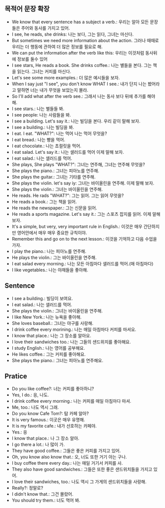 ## 목적어 문장 확장
- We know that every sentence has a subject a verb.: 우리는 알아 모든 문장들은 주어와 동사를 가지고 있어.
- I see, he reads, she drinks: 나는 보다, 그는 읽다, 그녀는 마신다.
- But sometimes we need more information about the action. 그러나 때때로 우리는 더 행동에 관하여 더 많은 정보를 필요로 해.
- We can put the information after the verb like this: 우리는 이것처럼 동사뒤에 정보를 둘수 있어
- I see stars, He reads a book. She drinks coffee.: 나는 별들을 본다. 그는 책을 읽는다. 그녀는 커피를 마신다.
- Let's see some more examples.: 더 많은 예시들을 보자.
- When I say just "I see", you don't know WHAT I see.: 내가 단지 나는 봤어라고 말하면 너는 내가 무엇을 보았는지 몰라.
- So I'll add what after the verb see.: 그래서 나는 동사 보다 뒤에 추가를 해야해.
- I see stars.: 나는 별들들 봐.
- I see people: 나는 사람들을 봐.
- I see a building. Let's say it.: 나는 빌딩을 본다. 우리 같이 말해 보자.
- I see a building.: 나는 빌딩을 봐.
- I eat. I eat. "WHAT?": 나는 먹어 나는 먹어 무엇을?
- I eat bread.: 나는 빵을 먹어.
- I eat chocolate.: 나는 쵸컬릿을 먹어.
- I eat salad. Let's say it.: 나는 샐러드를 먹어 이제 말해 보자.
- I eat salad.: 나는 샐러드를 먹어.
- She plays, She plays "WHAT?": 그녀는 연주해, 그녀는 연주해 무엇을?
- She plays the piano.: 그녀는 피아노를 연주해.
- She plays the guitar.: 그녀는 기타를 연주해.
- She plays the violin. let's say iy: 그녀는 바이올린을 연주해. 이제 말해 보자.
- She plays the violin.: 그녀는 바이올린을 연주해.
- He reads. He rads "WHAT?": 그는 읽어. 그는 읽어 무엇을?
- He reads a book.: 그는 책을 읽어.
- He reads the newspaper.: 그는 신문을 읽어.
- He reads a sports magazine. Let's say it.: 그는 스포츠 잡지를 읽어. 이제 말해 보자.
- It's a simple, but very, very important rule in English.: 이것은 매우 간단하지만 영어안에서 매우 매우 중요한 규칙이야.
- Remember this and go on to the next lesson.: 이것을 기억하고 다음 수업을 가자.
- I play the piano.: 나는 피아노를 연주해.
- He plays the violin.: 그는 바이올린을 연주해.
- I eat salad every morning.: 나는 모든 아침마다 샐러드를 먹어.(매 아침마다)
- I like vegetables.: 나는 야채들을 좋아해.


## Sentence
- I see a building.: 빌딩이 보여요.
- I eat salad.: 나는 샐러드를 먹어.
- She plays the violin.: 그녀는 바이올린을 연주해.
- I like New York.: 나는 뉴욕을 좋아해.
- She loves baseball.: 그녀는 야구를 사랑해.
- I drink coffee every morining.: 나는 매일 아침마다 커피를 마셔요.
- I know that place.: 나는 그 장소를 알아요.
- I love their sandwiches too.: 나는 그들의 샌드위치를 좋아해요.
- I study English.: 나는 영어를 공부해요.
- He likes coffee.: 그는 커피를 좋아해요.
- She plays the piano.: 그녀는 피아노를 연주해요.


## Pratice
- Do you like coffee?: 너는 커피를 좋아하니?
- Yes, I do.: 응, 나도.
- I drink coffee every morning.: 나는 커피를 매일 아침마다 마셔.
- Me, too.: 나도 역시 그래.
- Do you know Cafe Tom?: 탐 카페 알아?
- It is very famous.: 이곳은 매우 유명해.
- It is my favorite cafe.: 내가 선호하는 카페야.
- Yes.: 응
- I know that place.: 나 그 장소 알아.
- I go there a lot.: 나 많이 가.
- They have good coffee.: 그들은 좋은 커피를 가지고 있어.
- Oh, you know also know that.: 오, 너도 또한 거기 아는 구나.
- I buy coffee there every day.: 나는 매일 거기서 커피를 사.
- They also have good sandwiches.: 그들은 또한 좋은 샌드위치들을 가지고 있어.
- I love their sandwiches, too.: 나도 역시 그 가게의 샌드위치들을 사랑해.
- Really?: 정말로?
- I didn't know that.: 그건 몰랐어.
- You should try them.: 너도 먹어 봐.

